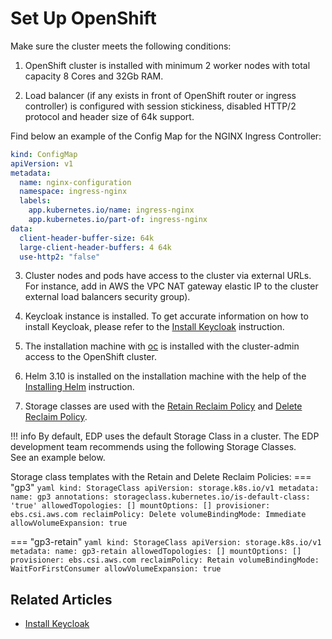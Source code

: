 # Set Up OpenShift

Make sure the cluster meets the following conditions:

1. OpenShift cluster is installed with minimum 2 worker nodes with total capacity 8 Cores and 32Gb RAM.

2. Load balancer (if any exists in front of OpenShift router or ingress controller) is configured with session stickiness, disabled HTTP/2 protocol and header size of 64k support.

  Find below an example of the Config Map for the NGINX Ingress Controller:

  ``` yaml
  kind: ConfigMap
  apiVersion: v1
  metadata:
    name: nginx-configuration
    namespace: ingress-nginx
    labels:
      app.kubernetes.io/name: ingress-nginx
      app.kubernetes.io/part-of: ingress-nginx
  data:
    client-header-buffer-size: 64k
    large-client-header-buffers: 4 64k
    use-http2: "false"
  ```

3. Cluster nodes and pods have access to the cluster via external URLs. For instance, add in AWS the VPC NAT gateway elastic IP to the cluster external load balancers security group).

4. Keycloak instance is installed. To get accurate information on how to install Keycloak, please refer to the [Install Keycloak](install-keycloak.md) instruction.

5. The installation machine with [oc](https://docs.openshift.com/container-platform/4.10/cli_reference/openshift_cli/getting-started-cli.html) is installed with the cluster-admin access to the OpenShift cluster.

6. Helm 3.10 is installed on the installation machine with the help of the [Installing Helm](https://v3.helm.sh/docs/intro/install/) instruction.

7. Storage classes are used with the [Retain Reclaim Policy](https://kubernetes.io/docs/concepts/storage/persistent-volumes/#retain)
and [Delete Reclaim Policy](https://kubernetes.io/docs/concepts/storage/persistent-volumes/#delete).<br/>

  !!! info
      By default, EDP uses the default Storage Class in a cluster. The EDP development team recommends using the following Storage Classes.<br/>
      See an example below.

  Storage class templates with the Retain and Delete Reclaim Policies:
  === "gp3"
      ``` yaml
      kind: StorageClass
      apiVersion: storage.k8s.io/v1
      metadata:
        name: gp3
      annotations:
        storageclass.kubernetes.io/is-default-class: 'true'
      allowedTopologies: []
      mountOptions: []
      provisioner: ebs.csi.aws.com
      reclaimPolicy: Delete
      volumeBindingMode: Immediate
      allowVolumeExpansion: true
      ```

  === "gp3-retain"
      ``` yaml
      kind: StorageClass
      apiVersion: storage.k8s.io/v1
      metadata:
        name: gp3-retain
      allowedTopologies: []
      mountOptions: []
      provisioner: ebs.csi.aws.com
      reclaimPolicy: Retain
      volumeBindingMode: WaitForFirstConsumer
      allowVolumeExpansion: true
      ```

## Related Articles

* [Install Keycloak](install-keycloak.md)